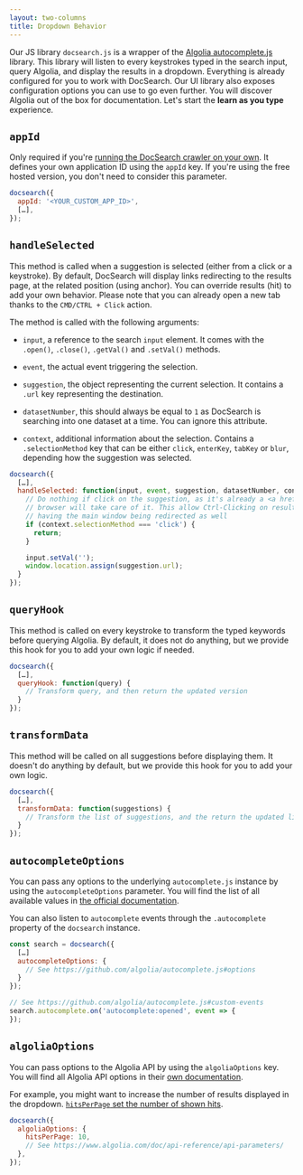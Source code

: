 ```yaml
---
layout: two-columns
title: Dropdown Behavior
---
```


Our JS library `docsearch.js` is a wrapper of the [Algolia autocomplete.js][1]
library. This library will listen to every keystrokes typed in the search input,
query Algolia, and display the results in a dropdown. Everything is already
configured for you to work with DocSearch. Our UI library also exposes
configuration options you can use to go even further. You will discover Algolia
out of the box for documentation. Let's start the **learn as you type**
experience.

## `appId`

Only required if you're [running the DocSearch crawler on your own][2]. It
defines your own application ID using the `appId` key. If you're using the free
hosted version, you don't need to consider this parameter.

```javascript
docsearch({
  appId: '<YOUR_CUSTOM_APP_ID>',
  […],
});
```

## `handleSelected`

This method is called when a suggestion is selected (either from a click or a
keystroke). By default, DocSearch will display links redirecting to the results
page, at the related position (using anchor). You can override results (hit) to
add your own behavior. Please note that you can already open a new tab thanks to
the `CMD/CTRL + Click` action.

The method is called with the following arguments:

- `input`, a reference to the search `input` element. It comes with the
  `.open()`, `.close()`, `.getVal()` and `.setVal()` methods.

- `event`, the actual event triggering the selection.

- `suggestion`, the object representing the current selection. It contains a
  `.url` key representing the destination.

- `datasetNumber`, this should always be equal to `1` as DocSearch is searching
  into one dataset at a time. You can ignore this attribute.

- `context`, additional information about the selection. Contains a
  `.selectionMethod` key that can be either `click`, `enterKey`, `tabKey` or
  `blur`, depending how the suggestion was selected.

```javascript
docsearch({
  […],
  handleSelected: function(input, event, suggestion, datasetNumber, context) {
    // Do nothing if click on the suggestion, as it's already a <a href>, the
    // browser will take care of it. This allow Ctrl-Clicking on results and not
    // having the main window being redirected as well
    if (context.selectionMethod === 'click') {
      return;
    }

    input.setVal('');
    window.location.assign(suggestion.url);
  }
});
```

## `queryHook`

This method is called on every keystroke to transform the typed keywords before
querying Algolia. By default, it does not do anything, but we provide this hook
for you to add your own logic if needed.

```javascript
docsearch({
  […],
  queryHook: function(query) {
    // Transform query, and then return the updated version
  }
});
```

## `transformData`

This method will be called on all suggestions before displaying them. It doesn't
do anything by default, but we provide this hook for you to add your own logic.

```javascript
docsearch({
  […],
  transformData: function(suggestions) {
    // Transform the list of suggestions, and the return the updated list
  }
});
```

## `autocompleteOptions`

You can pass any options to the underlying `autocomplete.js` instance by using
the `autocompleteOptions` parameter. You will find the list of all available
values in [the official documentation][3].

You can also listen to `autocomplete` events through the `.autocomplete`
property of the `docsearch` instance.

```javascript
const search = docsearch({
  […]
  autocompleteOptions: {
    // See https://github.com/algolia/autocomplete.js#options
  }
});

// See https://github.com/algolia/autocomplete.js#custom-events
search.autocomplete.on('autocomplete:opened', event => {
});
```

## `algoliaOptions`

You can pass options to the Algolia API by using the `algoliaOptions` key. You
will find all Algolia API options in their [own documentation][4].

For example, you might want to increase the number of results displayed in the
dropdown. [`hitsPerPage` set the number of shown hits][5].

```javascript
docsearch({
  algoliaOptions: {
    hitsPerPage: 10,
    // See https://www.algolia.com/doc/api-reference/api-parameters/
  },
});
```

[1]: https://github.com/algolia/autocomplete.js
[2]: ./run-your-own.html
[3]: https://github.com/algolia/autocomplete.js#options
[4]: https://www.algolia.com/doc/api-reference/api-parameters/
[5]: https://www.algolia.com/doc/api-reference/api-parameters/hitsPerPage/
